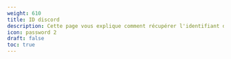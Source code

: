 ```yaml
---
weight: 610
title: ID discord
description: Cette page vous explique comment récupérer l'identifiant de votre serveur disvord pour l'ajouter à la configuration de votre site devloweb
icon: password 2
draft: false
toc: true
---
```

